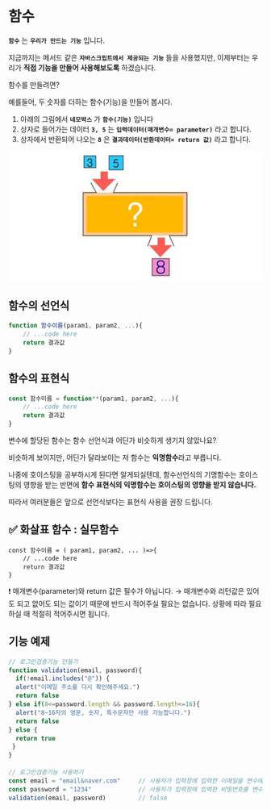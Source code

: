 # 함수


**`함수`** 는 **`우리가 만드는 기능`** 입니다.

지금까지는 메서드 같은 **`자바스크립트에서 제공되는 기능`** 들을 사용했지만, 이제부터는 우리가 **직접 기능을 만들어 사용해보도록** 하겠습니다.

함수를 만들려면?

예를들어, 두 숫자를 더하는 함수(기능)을 만들어 봅시다.

1. 아래의 그림에서 **`네모박스`** 가 **`함수(기능)`** 입니다
2. 상자로 들어가는 데이터 **`3, 5`** 는 **`입력데이터(매개변수= parameter)`** 라고 합니다.
3. 상자에서 반환되어 나오는 **`8`** 은 **`결과데이터(반환데이터= return 값)`** 라고 합니다.


<img src="../img/함수.png">

## 함수의 선언식
```javascript
function 함수이름(param1, param2, ...){
    // ...code here
    return 결과값
}
```
## 함수의 표현식
```javascript
const 함수이름 = function**(param1, param2, ...){
    // ...code here
    return 결과값
}
```
변수에 할당된 함수는 함수 선언식과 어딘가 비슷하게 생기지 않았나요?

비슷하게 보이지만, 어딘가 달라보이는 저 함수는 **익명함수**라고 부릅니다.

나중에 호이스팅을 공부하시게 된다면 알게되실텐데, 함수선언식의 기명함수는 호이스팅의 영향을 받는 반면에 **함수 표현식의 익명함수는 호이스팅의 영향을 받지 않습니다.**

따라서 여러분들은 앞으로 선언식보다는 표현식 사용을 권장 드립니다.

##  ✅ 화살표 함수 : 실무함수
```
const 함수이름 = ( param1, param2, ... )=>{
    // ...code here
    return 결과값
}
```

❗️ 매개변수(parameter)와 return 값은 필수가 아닙니다.
→ 매개변수와 리턴값은 있어도 되고 없어도 되는 값이기 때문에 반드시 적어주실 필요는 없습니다.
상황에 따라 필요하실 때 적절히 적어주시면 됩니다.

## 기능 예제
```javascript
// 로그인검증기능 만들기
function validation(email, password){
  if(!email.includes("@")) {
  alert("이메일 주소를 다시 확인해주세요.")
  return false
} else if(8<=password.length && password.length<=16){
  alert("8~16자의 영문, 숫자, 특수문자만 사용 가능합니다.")
  return false
} else {
  return true
 }
}

// 로그인검증기능 사용하기
const email = "email&naver.com"     // 사용자가 입력창에 입력한 이메일을 변수에 담기
const password = "1234"             // 사용자가 입력창에 입력한 비밀번호를 변수에 담기
validation(email, password)         // false

```

